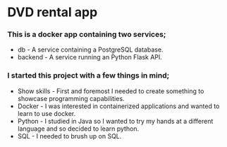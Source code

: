 # DVD rental app

### This is a docker app containing two services;

<ul>
    <li>
        db - A service containing a PostgreSQL database.
    </li>
    <li>
        backend - A service running an Python Flask API.
    </li>
</ul>

### I started this project with a few things in mind;

<ul>
    <li>
        Show skills - First and foremost I needed to create something to showcase programming capabilities.
    </li>
    <li>
        Docker - I was interested in containerized applications and wanted to learn to use docker.
    </li>
    <li>
        Python - I studied in Java so I wanted to try my hands at a different language and so decided to learn python.
    </li>
    <li>
        SQL - I needed to brush up on SQL. 
    </li>
</ul>